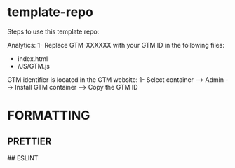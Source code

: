 # template-repo

Steps to use this template repo:


Analytics:
1- Replace GTM-XXXXXX with your GTM ID in the following files:
- index.html
- /JS/GTM.js

GTM identifier is located in the GTM website:
1- Select container --> Admin --> Install GTM container --> Copy the GTM ID


# FORMATTING

## PRETTIER

## ESLINT